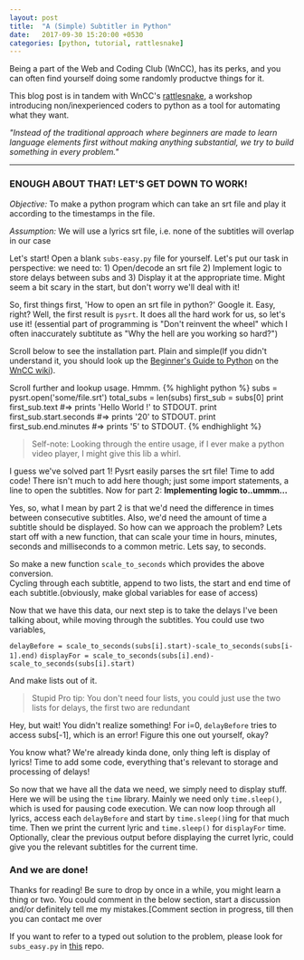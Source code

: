 ```yaml
---
layout: post
title:  "A (Simple) Subtitler in Python"
date:   2017-09-30 15:20:00 +0530
categories: [python, tutorial, rattlesnake]
---
```

Being a part of the Web and Coding Club (WnCC), has its perks, and you can often find yourself doing some randomly productve things for it.

This blog post is in tandem with WnCC's  [rattlesnake][rattlesnake], a workshop introducing non/inexperienced coders to python as a tool for automating what they want.

_"Instead of the traditional approach where beginners are made to learn language elements first without making anything substantial, we try to build something in every problem."_
<hr>
  
### ENOUGH ABOUT THAT! LET'S GET DOWN TO WORK!
*Objective:* To make a python program which can take an srt file and play it according to the timestamps in the file.

*Assumption:* We will use a lyrics srt file, i.e. none of the subtitles will overlap in our case

Let's start! Open a blank `subs-easy.py` file for yourself. Let's put our task in perspective: we need to: 1) Open/decode an srt file 2) Implement logic to store delays between subs and 3) Display it at the appropriate time. Might seem a bit scary in the start, but don't worry we'll deal with it!  

So, first things first, 'How to open an srt file in python?' Google it. Easy, right?
Well, the first result is `pysrt`. It does all the hard work for us, so let's use it! (essential part of programming is "Don't reinvent the wheel" which I often inaccurately subtitute as "Why the hell are you working so hard?")  

Scroll below to see the installation part. Plain and simple(If you didn't understand it, you should look up the [Beginner's Guide to Python][Beginner's Guide to Python] on the [WnCC wiki][WnCC wiki]).  

Scroll further and lookup usage. Hmmm.
{% highlight python %}
subs = pysrt.open('some/file.srt')
total_subs = len(subs)
first_sub = subs[0]
print first_sub.text
#=> prints 'Hello World !' to STDOUT.
print first_sub.start.seconds
#=> prints '20' to STDOUT.
print first_sub.end.minutes
#=> prints '5' to STDOUT.
{% endhighlight %}

> Self-note: Looking through the entire usage, if I ever make a python video player, I might give this lib a whirl.

I guess we've solved part 1! Pysrt easily parses the srt file! Time to add code! There isn't much to add here though; just some import statements, a line to open the subtitles. Now for part 2: <b>Implementing logic to..ummm...</b>

Yes, so, what I mean by part 2 is that we'd need the difference in times between consecutive subtitles. Also, we'd need the amount of time a subtitle should be displayed. So how can we approach the problem? Lets start off with a new function, that can scale your time in hours, minutes, seconds and milliseconds to a common metric. Lets say, to seconds.  

So make a new function `scale_to_seconds` which provides the above conversion.  
Cycling through each subtitle, append to two lists, the start and end time of each subtitle.(obviously, make global variables for ease of access)

Now that we have this data, our next step is to take the delays I've been talking about, while moving through the subtitles. You could use two variables,

`delayBefore = scale_to_seconds(subs[i].start)-scale_to_seconds(subs[i-1].end)` 
`displayFor = scale_to_seconds(subs[i].end)-scale_to_seconds(subs[i].start)`

And make lists out of it.
> Stupid Pro tip: You don't need four lists, you could just use the two lists for delays, the first two are redundant

Hey, but wait! You didn't realize something! For i=0, `delayBefore` tries to access subs[-1], which is an error! Figure this one out yourself, okay?

You know what? We're already kinda done, only thing left is display of lyrics! Time to add some code, everything that's relevant to storage and processing of delays!

So now that we have all the data we need, we simply need to display stuff. Here we will be using the `time` library. Mainly we need only `time.sleep()`, which is used for pausing code execution. We can now loop through all lyrics, access each `delayBefore` and start by `time.sleep()`ing for that much time. Then we print the current lyric and `time.sleep()` for `displayFor` time. Optionally, clear the previous output before displaying the curret lyric, could give you the relevant subtitles for the current time.

### And we are done!

Thanks for reading! Be sure to drop by once in a while, you might learn a thing or two. You could comment in the below section, start a discussion and/or definitely tell me my mistakes.[Comment section in progress, till then you can contact me over 

If you want to refer to a typed out solution to the problem, please look for `subs_easy.py` in [this][random-python-scripts] repo.

[rattlesnake]: http://wncc-iitb.org/wiki/index.php/Rattlesnake
[WnCC wiki]:   http://wncc-iitb.org/wiki/index.php
[Beginner's Guide to Python]: http://wncc-iitb.org/wiki/index.php/Python_for_Beginners
[random-python-scripts]: https://github.com/grubdragon/Random-Python-Scripts
